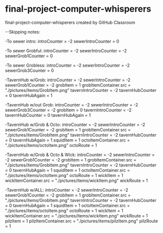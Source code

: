 # final-project-computer-whisperers
final-project-computer-whisperers created by GitHub Classroom


--Skipping notes:

-To sewer intro:
 introCounter = -2
 sewerIntroCounter = 0

 -To sewer Grobful:
 introCounter = -2
 sewerIntroCounter = -2
 sewerGrob1Counter = 0

-To sewer Grobless:
introCounter = -2
sewerIntroCounter = -2
sewerGrob3Counter = 0

-TavernHub w/Grob:
introCounter = -2
sewerIntroCounter = -2
sewerGrob1Counter = -2
grobItem = 1
grobItemContainer.src = "./pictures/items/GrobItem.png"
tavernIntroCounter = -2
tavernHubCounter = 0
tavernHubAgain = 1

-TavernHub w/out Grob:
introCounter = -2
sewerIntroCounter = -2
sewerGrob3Counter = -2
grobItem = 0
tavernIntroCounter = -2
tavernHubCounter = 0
tavernHubAgain = 1



-TavernHub w/Grob & Octo:
introCounter = -2
sewerIntroCounter = -2
sewerGrob1Counter = -2
grobItem = 1
grobItemContainer.src = "./pictures/items/GrobItem.png"
tavernIntroCounter = -2
tavernHubCounter = 0
tavernHubAgain = 1
squidItem = 1
octoItemContainer.src = "./pictures/items/octoItem.png"
octoRoute = 1

-TavernHub w/Grob & Octo & Wick:
introCounter = -2
sewerIntroCounter = -2
sewerGrob1Counter = -2
grobItem = 1
grobItemContainer.src = "./pictures/items/GrobItem.png"
tavernIntroCounter = -2
tavernHubCounter = 0
tavernHubAgain = 1
squidItem = 1
octoItemContainer.src = "./pictures/items/octoItem.png"
octoRoute = 1
wickItem = 1
wickItemContainer.src = "./pictures/items/wickItem.png"
wickRoute = 1

-TavernHub w/ALL:
introCounter = -2
sewerIntroCounter = -2
sewerGrob1Counter = -2
grobItem = 1
grobItemContainer.src = "./pictures/items/GrobItem.png"
tavernIntroCounter = -2
tavernHubCounter = 0
tavernHubAgain = 1
squidItem = 1
octoItemContainer.src = "./pictures/items/octoItem.png"
octoRoute = 1
wickItem = 1
wickItemContainer.src = "./pictures/items/wickItem.png"
wickRoute = 1
pilzItem = 1
pilzItemContainer.src = "./pictures/items/pilzItem.png"
pilzRoute = 1

